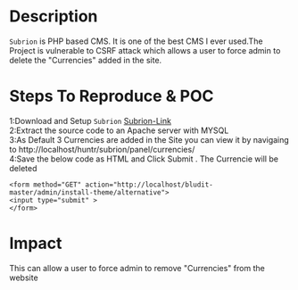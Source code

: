 # Description
`Subrion` is PHP based CMS. It is one of the best CMS I ever used.The Project is vulnerable to CSRF attack which allows a user to force admin to delete the "Currencies" added in the site.


# Steps To Reproduce & POC
1:Download and Setup `Subrion` [Subrion-Link](https://github.com/intelliants/subrion/)   
2:Extract the source code to an Apache server with MYSQL   
3:As Default 3 Currencies are added in the Site you can view it by navigaing to http://localhost/huntr/subrion/panel/currencies/   
4:Save the below code as HTML and Click Submit . The Currencie will be deleted    
```
<form method="GET" action="http://localhost/bludit-master/admin/install-theme/alternative">
<input type="submit" >
</form>
```
# Impact
This can allow a user to force admin to remove "Currencies" from the website